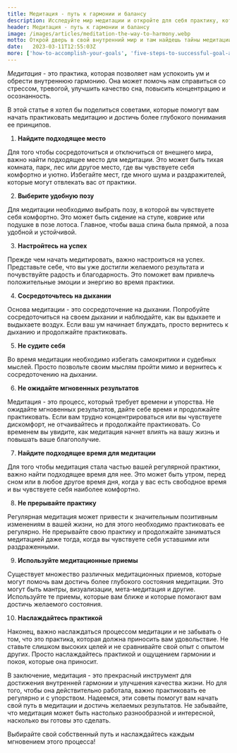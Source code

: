 ```yaml
---
title: Медитация - путь к гармонии и балансу
description: Исследуйте мир медитации и откройте для себя практику, которая поможет вам достичь гармонии и баланса. Узнайте, как медитация может улучшить ваше физическое и эмоциональное благополучие, а также научитесь контролировать свои мысли и управлять своим вниманием
header: Медитация - путь к гармонии и балансу
image: /images/articles/meditation-the-way-to-harmony.webp
motto: Открой дверь в свой внутренний мир и там найдешь тайны медитации - ключ к гармонии и балансу, который преобразит твою жизнь
date:	2023-03-11T12:55:03Z
more: ['how-to-accomplish-your-goals', 'five-steps-to-successful-goal-achievement']
---
```

_Медитация_ - это практика, которая позволяет нам успокоить ум и обрести внутреннюю гармонию. Она может помочь нам справиться со стрессом, тревогой, улучшить качество сна, повысить концентрацию и осознанность.

В этой статье я хотел бы поделиться советами, которые помогут вам начать практиковать медитацию и достичь более глубокого понимания ее принципов.

1. **Найдите подходящее место**

Для того чтобы сосредоточиться и отключиться от внешнего мира, важно найти подходящее место для медитации. Это может быть тихая комната, парк, лес или другое место, где вы чувствуете себя комфортно и уютно. Избегайте мест, где много шума и раздражителей, которые могут отвлекать вас от практики.

2. **Выберите удобную позу**

Для медитации необходимо выбрать позу, в которой вы чувствуете себя комфортно. Это может быть сидение на стуле, коврике или подушке в позе лотоса. Главное, чтобы ваша спина была прямой, а поза удобной и устойчивой.

3. **Настройтесь на успех**

Прежде чем начать медитировать, важно настроиться на успех. Представьте себе, что вы уже достигли желаемого результата и почувствуйте радость и благодарность. Это поможет вам привлечь положительные эмоции и энергию во время практики.

4. **Сосредоточьтесь на дыхании**

Основа медитации - это сосредоточение на дыхании. Попробуйте сосредоточиться на своем дыхании и наблюдайте, как вы вдыхаете и выдыхаете воздух. Если ваш ум начинает блуждать, просто вернитесь к дыханию и продолжайте практиковать.

5. **Не судите себя**

Во время медитации необходимо избегать самокритики и судебных мыслей. Просто позвольте своим мыслям пройти мимо и вернитесь к сосредоточению на дыхании.

6. **Не ожидайте мгновенных результатов**

Медитация - это процесс, который требует времени и упорства. Не ожидайте мгновенных результатов, дайте себе время и продолжайте практиковать. Если вам трудно концентрироваться или вы чувствуете дискомфорт, не отчаивайтесь и продолжайте практиковать. Со временем вы увидите, как медитация начнет влиять на вашу жизнь и повышать ваше благополучие.

7. **Найдите подходящее время для медитации**

Для того чтобы медитация стала частью вашей регулярной практики, важно найти подходящее время для нее. Это может быть утром, перед сном или в любое другое время дня, когда у вас есть свободное время и вы чувствуете себя наиболее комфортно.

8. **Не прерывайте практику**

Регулярная медитация может привести к значительным позитивным изменениям в вашей жизни, но для этого необходимо практиковать ее регулярно. Не прерывайте свою практику и продолжайте заниматься медитацией даже тогда, когда вы чувствуете себя уставшими или раздраженными.

9. **Используйте медитационные приемы**

Существует множество различных медитационных приемов, которые могут помочь вам достичь более глубокого состояния медитации. Это могут быть мантры, визуализации, мета-медитация и другие. Используйте те приемы, которые вам ближе и которые помогают вам достичь желаемого состояния.

10. **Наслаждайтесь практикой**

Наконец, важно наслаждаться процессом медитации и не забывать о том, что это практика, которая должна приносить вам удовольствие. Не ставьте слишком высоких целей и не сравнивайте свой опыт с опытом других. Просто наслаждайтесь практикой и ощущением гармонии и покоя, которые она приносит.

  
В заключение, медитация - это прекрасный инструмент для достижения внутренней гармонии и улучшения качества жизни. Но для того, чтобы она действительно работала, важно практиковать ее регулярно и с упорством. Надеемся, эти советы помогут вам начать свой путь в медитации и достичь желаемых результатов. Не забывайте, что медитация может быть настолько разнообразной и интересной, насколько вы готовы это сделать.

  
Выбирайте свой собственный путь и наслаждайтесь каждым мгновением этого процесса!
